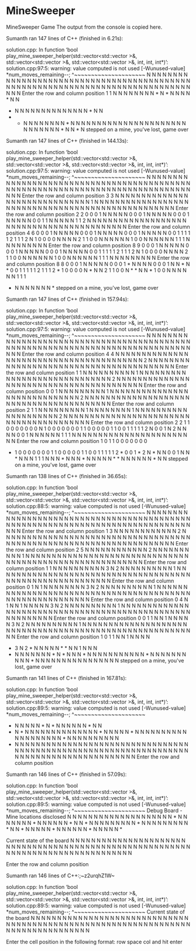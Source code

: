 # MineSweeper
MineSweeper Game
The output from the console is copied here.







Sumanth ran 147 lines of C++ (finished in 6.21s):

solution.cpp: In function ‘bool play_mine_sweeper_helper(std::vector<std::vector<char> >&, std::vector<std::vector<char> >&, std::vector<std::vector<int> >&, int, int, int*)’:
solution.cpp:97:5: warning: value computed is not used [-Wunused-value]
     *num_moves_remaining--;
     ^~~~~~~~~~~~~~~~~~~~~~
 N N N N N N N N N
 N N N N N N N N N
 N N N N N N N N N
 N N N N N N N N N
 N N N N N N N N N
 N N N N N N N N N
 N N N N N N N N N
 N N N N N N N N N
 N N N N N N N N N
Enter the row and column position
1
1
 N N N N N N N N *
 N * N N N N * N N
 * N N N N N N N N
 N N N N N N * N N
 * * N N N N N N N
 N * N N N N N N N
 N N N N N N N N N
 N N N N N N N N N
 N N N N * N N * N
stepped on a mine, you've lost, game over


Sumanth ran 147 lines of C++ (finished in 144.13s):

solution.cpp: In function ‘bool play_mine_sweeper_helper(std::vector<std::vector<char> >&, std::vector<std::vector<char> >&, std::vector<std::vector<int> >&, int, int, int*)’:
solution.cpp:97:5: warning: value computed is not used [-Wunused-value]
     *num_moves_remaining--;
     ^~~~~~~~~~~~~~~~~~~~~~
 N N N N N N N N N
 N N N N N N N N N
 N N N N N N N N N
 N N N N N N N N N
 N N N N N N N N N
 N N N N N N N N N
 N N N N N N N N N
 N N N N N N N N N
 N N N N N N N N N
Enter the row and column position
3
3
 N N N N N N N N N
 N N N N N N N N N
 N N N N N N N N N
 N N N 1 N N N N N
 N N N N N N N N N
 N N N N N N N N N
 N N N N N N N N N
 N N N N N N N N N
 N N N N N N N N N
Enter the row and column position
2
2
 0 0 0 1 N N N N N
 0 0 0 1 N N N N N
 0 0 0 1 N N N N N
 0 0 1 1 N N N N N
 1 1 2 N N N N N N
 N N N N N N N N N
 N N N N N N N N N
 N N N N N N N N N
 N N N N N N N N N
Enter the row and column position
4 6
 0 0 0 1 N N N N N
 0 0 0 1 N N N N N
 0 0 0 1 N N N N N
 0 0 1 1 1 1 1 2 1
 1 1 2 N 1 0 0 0 0
 N N N N 2 1 1 0 0
 N N N N N N 1 0 0
 N N N N N N 1 1 1
 N N N N N N N N N
Enter the row and column position
8 9
 0 0 0 1 N N N N N
 0 0 0 1 N N N N N
 0 0 0 1 N N N N N
 0 0 1 1 1 1 1 2 1
 1 1 2 N 1 0 0 0 0
 N N N N 2 1 1 0 0
 N N N N N N 1 0 0
 N N N N N N 1 1 1
 N N N N N N N N N
Enter the row and column position
8 8
 0 0 0 1 N N N N N
 0 0 0 1 * N N N N
 0 0 0 1 N N * N *
 0 0 1 1 1 1 1 2 1
 1 1 2 * 1 0 0 0 0
 N * N N 2 1 1 0 0
 N * * N N * 1 0 0
 N N N N N N 1 1 1
 * N N N N N N N *
stepped on a mine, you've lost, game over


Sumanth ran 147 lines of C++ (finished in 157.94s):

solution.cpp: In function ‘bool play_mine_sweeper_helper(std::vector<std::vector<char> >&, std::vector<std::vector<char> >&, std::vector<std::vector<int> >&, int, int, int*)’:
solution.cpp:97:5: warning: value computed is not used [-Wunused-value]
     *num_moves_remaining--;
     ^~~~~~~~~~~~~~~~~~~~~~
 N N N N N N N N N
 N N N N N N N N N
 N N N N N N N N N
 N N N N N N N N N
 N N N N N N N N N
 N N N N N N N N N
 N N N N N N N N N
 N N N N N N N N N
 N N N N N N N N N
Enter the row and column position
4 4
 N N N N N N N N N
 N N N N N N N N N
 N N N N N N N N N
 N N N N N N N N N
 N N N N 2 N N N N
 N N N N N N N N N
 N N N N N N N N N
 N N N N N N N N N
 N N N N N N N N N
Enter the row and column position
1 1
 N N N N N N N N N
 N 1 N N N N N N N
 N N N N N N N N N
 N N N N N N N N N
 N N N N 2 N N N N
 N N N N N N N N N
 N N N N N N N N N
 N N N N N N N N N
 N N N N N N N N N
Enter the row and column position
0 0
 1 N N N N N N N N
 N 1 N N N N N N N
 N N N N N N N N N
 N N N N N N N N N
 N N N N 2 N N N N
 N N N N N N N N N
 N N N N N N N N N
 N N N N N N N N N
 N N N N N N N N N
Enter the row and column position
2 1
 1 N N N N N N N N
 N 1 N N N N N N N
 N 1 N N N N N N N
 N N N N N N N N N
 N N N N 2 N N N N
 N N N N N N N N N
 N N N N N N N N N
 N N N N N N N N N
 N N N N N N N N N
Enter the row and column position
2 2
 1 1 0 0 0 0 0 0 0
 N 1 0 0 0 0 0 0 0
 1 1 0 0 0 0 0 1 1
 0 0 1 1 1 1 1 2 N
 0 0 1 N 2 N N N N
 0 0 1 N N N N N N
 1 1 1 N N N N N N
 N N N N N N N N N
 N N N N N N N N N
Enter the row and column position
1 0
 1 1 0 0 0 0 0 0 0
 * 1 0 0 0 0 0 0 0
 1 1 0 0 0 0 0 1 1
 0 0 1 1 1 1 1 2 *
 0 0 1 * 2 N * N N
 0 0 1 N N * N N N
 1 1 1 N N N * N N
 N * N N N N N * *
 N N N N N N * N N
stepped on a mine, you've lost, game over


Sumanth ran 138 lines of C++ (finished in 36.65s):

solution.cpp: In function ‘bool play_mine_sweeper_helper(std::vector<std::vector<char> >&, std::vector<std::vector<char> >&, std::vector<std::vector<int> >&, int, int, int*)’:
solution.cpp:88:5: warning: value computed is not used [-Wunused-value]
     *num_moves_remaining--;
     ^~~~~~~~~~~~~~~~~~~~~~
 N N N N N N N N N
 N N N N N N N N N
 N N N N N N N N N
 N N N N N N N N N
 N N N N N N N N N
 N N N N N N N N N
 N N N N N N N N N
 N N N N N N N N N
 N N N N N N N N N
Enter the row and column position
1 3
 N N N N N N N N N
 N N N 2 N N N N N
 N N N N N N N N N
 N N N N N N N N N
 N N N N N N N N N
 N N N N N N N N N
 N N N N N N N N N
 N N N N N N N N N
 N N N N N N N N N
Enter the row and column position
2 5
 N N N N N N N N N
 N N N 2 N N N N N
 N N N N N 1 N N N
 N N N N N N N N N
 N N N N N N N N N
 N N N N N N N N N
 N N N N N N N N N
 N N N N N N N N N
 N N N N N N N N N
Enter the row and column position
1 1
 N N N N N N N N N
 N 3 N 2 N N N N N
 N N N N N 1 N N N
 N N N N N N N N N
 N N N N N N N N N
 N N N N N N N N N
 N N N N N N N N N
 N N N N N N N N N
 N N N N N N N N N
Enter the row and column position
0 1
 N 1 N N N N N N N
 N 3 N 2 N N N N N
 N N N N N 1 N N N
 N N N N N N N N N
 N N N N N N N N N
 N N N N N N N N N
 N N N N N N N N N
 N N N N N N N N N
 N N N N N N N N N
Enter the row and column position
0 4
 N 1 N N 1 N N N N
 N 3 N 2 N N N N N
 N N N N N 1 N N N
 N N N N N N N N N
 N N N N N N N N N
 N N N N N N N N N
 N N N N N N N N N
 N N N N N N N N N
 N N N N N N N N N
Enter the row and column position
0 0
 1 1 N N 1 N N N N
 N 3 N 2 N N N N N
 N N N N N 1 N N N
 N N N N N N N N N
 N N N N N N N N N
 N N N N N N N N N
 N N N N N N N N N
 N N N N N N N N N
 N N N N N N N N N
Enter the row and column position
1 0
 1 1 N N 1 N N N N
 * 3 N 2 * N N N N
 N * * N N 1 N N N
 * N N N N N N N *
 N * N N N * N N N
 N N N N N N N N *
 N N N N N N N N N
 N * N N N N N N N
 N N N N N N N N N
stepped on a mine, you've lost, game over


Sumanth ran 141 lines of C++ (finished in 167.81s):

solution.cpp: In function ‘bool play_mine_sweeper_helper(std::vector<std::vector<char> >&, std::vector<std::vector<char> >&, std::vector<std::vector<int> >&, int, int, int*)’:
solution.cpp:89:5: warning: value computed is not used [-Wunused-value]
     *num_moves_remaining--;
     ^~~~~~~~~~~~~~~~~~~~~~
 * N N N N N * N *
 N N N N N N * N N
 * N * N N N N N N
 N N N N N N N N *
 N N N N N * N N N
 N N N N N N N N N
 N N N N N N N * N
 N N N N N N N N N
 * N N N N N N N N
 N N N N N N N N N
 N N N N N N N N N
 N N N N N N N N N
 N N N N N N N N N
 N N N N N N N N N
 N N N N N N N N N
 N N N N N N N N N
 N N N N N N N N N
 N N N N N N N N N
Enter the row and column position


Sumanth ran 146 lines of C++ (finished in 57.09s):

solution.cpp: In function ‘bool play_mine_sweeper_helper(std::vector<std::vector<char> >&, std::vector<std::vector<char> >&, std::vector<std::vector<int> >&, int, int, int*)’:
solution.cpp:89:5: warning: value computed is not used [-Wunused-value]
     *num_moves_remaining--;
     ^~~~~~~~~~~~~~~~~~~~~~
Debug Board - Mine locations disclosed
 N N N N N N N N N
 N N N N N N N N N
 N N * N N N N N N
 N * N N N N N N *
 N N * N N N N N N
 N N N * N N N N N
 N N N N * N N * N
 N N N N * N N N N
 N N * N N N N N *

Current state of the board
 N N N N N N N N N
 N N N N N N N N N
 N N N N N N N N N
 N N N N N N N N N
 N N N N N N N N N
 N N N N N N N N N
 N N N N N N N N N
 N N N N N N N N N
 N N N N N N N N N

Enter the row and column position


Sumanth ran 146 lines of C++:;~z2urqhZ1W~

solution.cpp: In function ‘bool play_mine_sweeper_helper(std::vector<std::vector<char> >&, std::vector<std::vector<char> >&, std::vector<std::vector<int> >&, int, int, int*)’:
solution.cpp:89:5: warning: value computed is not used [-Wunused-value]
     *num_moves_remaining--;
     ^~~~~~~~~~~~~~~~~~~~~~
Current state of the board
 N N N N N N N N N
 N N N N N N N N N
 N N N N N N N N N
 N N N N N N N N N
 N N N N N N N N N
 N N N N N N N N N
 N N N N N N N N N
 N N N N N N N N N
 N N N N N N N N N

Enter the cell position in the following format: row space col and hit enter

